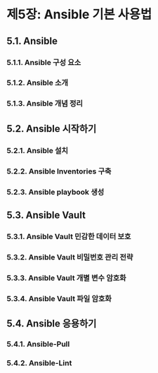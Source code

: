 # 제5장: Ansible 기본 사용법

## 5.1. Ansible
### 5.1.1. Ansible 구성 요소
### 5.1.2. Ansible 소개
### 5.1.3. Ansible 개념 정리

## 5.2. Ansible 시작하기
### 5.2.1. Ansible 설치
### 5.2.2. Ansible Inventories 구축
### 5.2.3. Ansible playbook 생성

## 5.3. Ansible Vault
### 5.3.1. Ansible Vault 민감한 데이터 보호
### 5.3.2. Ansible Vault 비밀번호 관리 전략
### 5.3.3. Ansible Vault 개별 변수 암호화
### 5.3.4. Ansible Vault 파일 암호화

## 5.4. Ansible 응용하기
### 5.4.1. Ansible-Pull
### 5.4.2. Ansible-Lint
